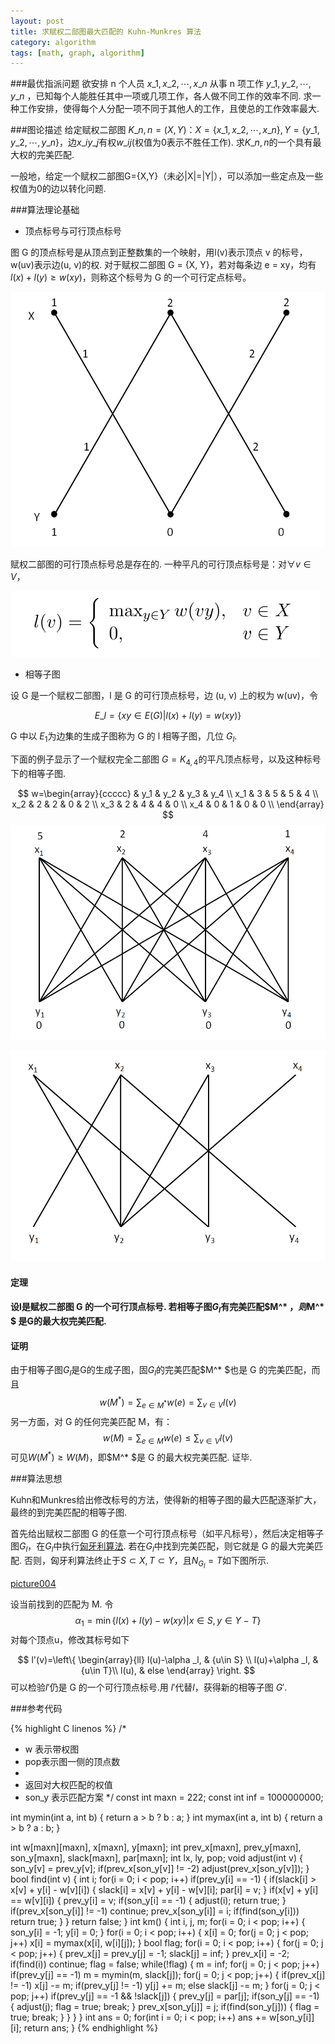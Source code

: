 ```yaml
---
layout: post
title: 求赋权二部图最大匹配的 Kuhn-Munkres 算法
category: algorithm
tags: [math, graph, algorithm]
---
```


###最优指派问题
欲安排 n 个人员 $x\_1, x\_2, \cdots, x\_n$ 从事 n 项工作 $y\_1, y\_2,\cdots, y\_n$ ，已知每个人能胜任其中一项或几项工作，各人做不同工作的效率不同. 求一种工作安排，使得每个人分配一项不同于其他人的工作，且使总的工作效率最大.

###图论描述
给定赋权二部图 $K\_{n,n} = (X, Y) ： X = \{x\_1, x\_2, \cdots, x\_n\}, Y = \{y\_1, y\_2,\cdots, y\_n \}$，边$x\_iy\_j$有权$w\_{ij}$(权值为0表示不胜任工作). 求$K\_{n,n}$的一个具有最大权的完美匹配.

一般地，给定一个赋权二部图G={X,Y}（未必|X|=|Y|），可以添加一些定点及一些权值为0的边以转化问题.

###算法理论基础

- 顶点标号与可行顶点标号

图 G 的顶点标号是从顶点到正整数集的一个映射，用l(v)表示顶点 v 的标号， w(uv)表示边(u, v)的权. 对于赋权二部图 G = {X, Y}，若对每条边 e = xy，均有 $l(x)+l(y)\ge w(xy)$，则称这个标号为 G 的一个可行定点标号。

![picture001](/images/KMX/001.png)

赋权二部图的可行顶点标号总是存在的. 一种平凡的可行顶点标号是：对$\forall v \in V$，

![picturetes](/images/KMX/tex001.png)

- 相等子图

设 G 是一个赋权二部图，l 是 G 的可行顶点标号，边 (u, v) 上的权为 w(uv)，令

$$
E\_l = \left\{ xy\in E(G)|l(x)+l(y)=w(xy) \right\}
$$

G 中以 $E_1$为边集的生成子图称为 G 的 l 相等子图，几位 $G_l$. 

下面的例子显示了一个赋权完全二部图 $G=K_{4,4}$的平凡顶点标号，以及这种标号下的相等子图.

$$
w=\begin{array}{ccccc}
          & y_1 & y_2 & y_3 & y_4 \\
      x_1 & 3 & 5 & 5 & 4 \\
      x_2 & 2 & 2 & 0 & 2 \\
      x_3 & 2 & 4 & 4 & 0 \\
      x_4 & 0 & 1 & 0 & 0 \\
\end{array}
$$
![picture002](/images/KMX/002.png)

![picture003](/images/KMX/003.png)

<h4>定理<h4>

设l是赋权二部图 G 的一个可行顶点标号. 若相等子图$G_l$有完美匹配$M^* $，则$M^* $ 是G的最大权完美匹配.

<h4>证明</h4>

由于相等子图$G_l$是G的生成子图，固$G_l$的完美匹配$M^* $也是 G 的完美匹配，而且
$$
w(M^* ) = \sum_{e\in M^* }w(e)=\sum_{v\in V} l(v)
$$
另一方面，对 G 的任何完美匹配 M，有：
$$
w(M) = \sum_{e\in M}w(e)\le \sum_{v\in V}l(v)
$$
可见$W(M^* )\ge W(M)$，即$M^* $是 G 的最大权完美匹配.    证毕.

###算法思想

Kuhn和Munkres给出修改标号的方法，使得新的相等子图的最大匹配逐渐扩大，最终的到完美匹配的相等子图.

首先给出赋权二部图 G 的任意一个可行顶点标号（如平凡标号），然后决定相等子图$G_l$，在$G_l$中执行[匈牙利算法](http://quant67.com/algorithm/hungary/). 若在$G_l$中找到完美匹配，则它就是 G 的最大完美匹配. 否则，匈牙利算法终止于$S\subset X, T\subset Y$，且$N_{G_{l}}=T$如下图所示.

[picture004](/images/KMX/004.png)

设当前找到的匹配为 M. 令
$$
\alpha _{ 1 }=\min  \{ l(x)+l(y)-w(xy)|x\in S, y\in Y-T\} 
$$
对每个顶点u，修改其标号如下

$$
l'(v)=\left\{
  \begin{array}{ll}
    l(u)-\alpha _l, & {u\in S} \\
    l(u)+\alpha _l, & {u\in T}\\
    l(u),   & else
  \end{array}
\right.
$$
可以检验$l'$仍是 G 的一个可行顶点标号.用 $l'$代替$l$，获得新的相等子图 $G'$.

###参考代码

{% highlight C linenos %}
/*
 * w 表示带权图
 * pop表示图一侧的顶点数
 *
 * 返回对大权匹配的权值
 * son_y 表示匹配方案
 */
const int maxn = 222;
const int inf = 1000000000;

int mymin(int a, int b) {
    return a > b ? b : a;
}
int mymax(int a, int b) {
    return a > b ? a : b;
}

int w[maxn][maxn], x[maxn], y[maxn];
int prev_x[maxn], prev_y[maxn], son_y[maxn], slack[maxn], par[maxn];
int lx, ly, pop;
void adjust(int v) {
    son_y[v] = prev_y[v];
    if(prev_x[son_y[v]] != -2)
        adjust(prev_x[son_y[v]]);
}
bool find(int v) {
    int i;
    for(i = 0; i < pop; i++)
        if(prev_y[i] == -1) {
            if(slack[i] > x[v] + y[i] - w[v][i]) {
                slack[i] = x[v] + y[i] - w[v][i];
                par[i] = v;
            }
            if(x[v] + y[i] == w[v][i]) {
                prev_y[i] = v;
                if(son_y[i] == -1) {
                    adjust(i);
                    return true;
                }
                if(prev_x[son_y[i]] != -1)
                    continue;
                prev_x[son_y[i]] = i;
                if(find(son_y[i]))
                    return true;
            }
        }
    return false;
}
int km() {
    int i, j, m;
    for(i = 0; i < pop; i++) {
        son_y[i] = -1;
        y[i] = 0;
    }
    for(i = 0; i < pop; i++) {
        x[i] = 0;
        for(j = 0; j < pop; j++)
            x[i] = mymax(x[i], w[i][j]);
    }
    bool flag;
    for(i = 0; i < pop; i++) {
        for(j = 0; j < pop; j++) {
            prev_x[j] = prev_y[j] = -1;
            slack[j] = inf;
        }
        prev_x[i] = -2;
        if(find(i)) continue;
        flag = false;
        while(!flag) {
            m = inf;
            for(j = 0; j < pop; j++)
                if(prev_y[j] == -1)
                    m = mymin(m, slack[j]);
            for(j = 0; j < pop; j++) {
                if(prev_x[j] != -1)
                    x[j] -= m;
                if(prev_y[j] != -1)
                    y[j] += m;
                else
                    slack[j] -= m;
            }
            for(j = 0; j < pop; j++)
                if(prev_y[j] == -1 && !slack[j]) {
                    prev_y[j] = par[j];
                    if(son_y[j] == -1) {
                        adjust(j);
                        flag = true;
                        break;
                    }
                    prev_x[son_y[j]] = j;
                    if(find(son_y[j])) {
                        flag = true;
                        break;
                    }
                }
        }
    }
    int ans = 0;
    for(int i = 0; i < pop; i++)
        ans += w[son_y[i]][i];
    return ans;
}
{% endhighlight %}

